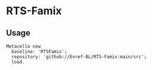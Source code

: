 # RTS-Famix

## Usage

```st
Metacello new
  baseline: 'RTSFamix';
  repository: 'github://Evref-BL/RTS-Famix:main/src';
  load.
````
